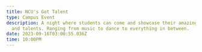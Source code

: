 ```yaml
---
title: NCU's Got Talent
type: Campus Event
description: A﻿ night where students can come and showcase their amazing skills
  and talents. Ranging from music to dance to everything in between.
date: 2023-09-16T03:00:55.036Z
time: 10:00PM
---
```

